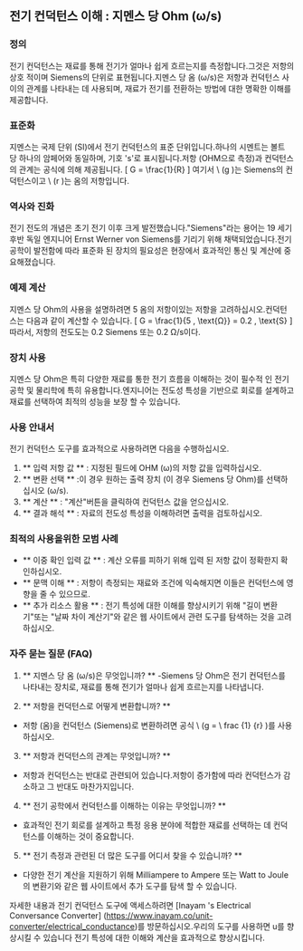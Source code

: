 ## 전기 컨덕턴스 이해 : 지멘스 당 Ohm (ω/s)

### 정의
전기 컨덕턴스는 재료를 통해 전기가 얼마나 쉽게 흐르는지를 측정합니다.그것은 저항의 상호 적이며 Siemens의 단위로 표현됩니다.지멘스 당 옴 (ω/s)은 저항과 컨덕턴스 사이의 관계를 나타내는 데 사용되며, 재료가 전기를 전환하는 방법에 대한 명확한 이해를 제공합니다.

### 표준화
지멘스는 국제 단위 (SI)에서 전기 컨덕턴스의 표준 단위입니다.하나의 시멘트는 볼트 당 하나의 암페어와 동일하며, 기호 's'로 표시됩니다.저항 (OHM으로 측정)과 컨덕턴스의 관계는 공식에 의해 제공됩니다.
\[ G = \frac{1}{R} \]
여기서 \ (g \)는 Siemens의 컨덕턴스이고 \ (r \)는 옴의 저항입니다.

### 역사와 진화
전기 전도의 개념은 초기 전기 이후 크게 발전했습니다."Siemens"라는 용어는 19 세기 후반 독일 엔지니어 Ernst Werner von Siemens를 기리기 위해 채택되었습니다.전기 공학이 발전함에 따라 표준화 된 장치의 필요성은 현장에서 효과적인 통신 및 계산에 중요해졌습니다.

### 예제 계산
지멘스 당 Ohm의 사용을 설명하려면 5 옴의 저항이있는 저항을 고려하십시오.컨덕턴스는 다음과 같이 계산할 수 있습니다.
\[ G = \frac{1}{5 \, \text{Ω}} = 0.2 \, \text{S} \]
따라서, 저항의 전도도는 0.2 Siemens 또는 0.2 Ω/s이다.

### 장치 사용
지멘스 당 Ohm은 특히 다양한 재료를 통한 전기 흐름을 이해하는 것이 필수적 인 전기 공학 및 물리학에 특히 유용합니다.엔지니어는 전도성 특성을 기반으로 회로를 설계하고 재료를 선택하여 최적의 성능을 보장 할 수 있습니다.

### 사용 안내서
전기 컨덕턴스 도구를 효과적으로 사용하려면 다음을 수행하십시오.
1. ** 입력 저항 값 ** : 지정된 필드에 OHM (ω)의 저항 값을 입력하십시오.
2. ** 변환 선택 ** :이 경우 원하는 출력 장치 (이 경우 Siemens 당 Ohm)를 선택하십시오 (ω/s).
3. ** 계산 ** : "계산"버튼을 클릭하여 컨덕턴스 값을 얻으십시오.
4. ** 결과 해석 ** : 자료의 전도성 특성을 이해하려면 출력을 검토하십시오.

### 최적의 사용을위한 모범 사례
- ** 이중 확인 입력 값 ** : 계산 오류를 피하기 위해 입력 된 저항 값이 정확한지 확인하십시오.
- ** 문맥 이해 ** : 저항이 측정되는 재료와 조건에 익숙해지면 이들은 컨덕턴스에 영향을 줄 수 있으므로.
- ** 추가 리소스 활용 ** : 전기 특성에 대한 이해를 향상시키기 위해 "길이 변환기"또는 "날짜 차이 계산기"와 같은 웹 사이트에서 관련 도구를 탐색하는 것을 고려하십시오.

### 자주 묻는 질문 (FAQ)

1. ** 지멘스 당 옴 (ω/s)은 무엇입니까? **
-Siemens 당 Ohm은 전기 컨덕턴스를 나타내는 장치로, 재료를 통해 전기가 얼마나 쉽게 흐르는지를 나타냅니다.

2. ** 저항을 컨덕턴스로 어떻게 변환합니까? **
- 저항 (옴)을 컨덕턴스 (Siemens)로 변환하려면 공식 \ (g = \ frac {1} {r} \)를 사용하십시오.

3. ** 저항과 컨덕턴스의 관계는 무엇입니까? **
- 저항과 컨덕턴스는 반대로 관련되어 있습니다.저항이 증가함에 따라 컨덕턴스가 감소하고 그 반대도 마찬가지입니다.

4. ** 전기 공학에서 컨덕턴스를 이해하는 이유는 무엇입니까? **
- 효과적인 전기 회로를 설계하고 특정 응용 분야에 적합한 재료를 선택하는 데 컨덕턴스를 이해하는 것이 중요합니다.

5. ** 전기 측정과 관련된 더 많은 도구를 어디서 찾을 수 있습니까? **
- 다양한 전기 계산을 지원하기 위해 Milliampere to Ampere 또는 Watt to Joule의 변환기와 같은 웹 사이트에서 추가 도구를 탐색 할 수 있습니다.

자세한 내용과 전기 컨덕턴스 도구에 액세스하려면 [Inayam 's Electrical Conversance Converter] (https://www.inayam.co/unit-converter/electrical_conductance)를 방문하십시오.우리의 도구를 사용하면 u를 향상시킬 수 있습니다 전기 특성에 대한 이해와 계산을 효과적으로 향상시킵니다.